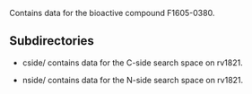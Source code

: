Contains data for the bioactive compound F1605-0380.

## Subdirectories

- cside/ contains data for the C-side search space on rv1821.

- nside/ contains data for the N-side search space on rv1821.

